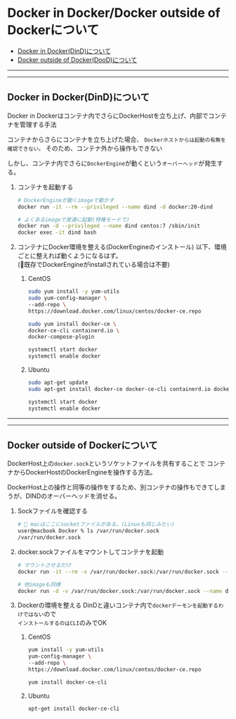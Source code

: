 # Docker in Docker/Docker outside of Dockerについて

- [Docker in Docker(DinD)について](#dind)
- [Docker outside of Docker(DooD)について](#dood)

---
---

## <a name=dind>Docker in Docker(DinD)について</a>

Docker in Dockerはコンテナ内でさらにDockerHostを立ち上げ、内部でコンテナを管理する手法

コンテナからさらにコンテナを立ち上げた場合、
`Dockerホストからは起動の有無を確認できない。`
そのため、コンテナ外から操作もできない

しかし、コンテナ内でさらに`DockerEngine`が動くという`オーバーヘッド`が発生する。

1. コンテナを起動する

    ```sh
    # DockerEngineが動くimageで動かす
    docker run -it --rm --privileged --name dind -d docker:20-dind

    # よくあるimageで普通に起動(特権モードで)
    docker run -d --privileged --name dind centos:7 /sbin/init    
    docker exec -it dind bash
    ```

2. コンテナにDocker環境を整える(DockerEngineのインストール)
    以下、環境ごとに整えれば動くようになるはず。  
    (🌟既存でDockerEngineがinstallされている場合は不要)

    1. CentOS

        ```sh
        sudo yum install -y yum-utils
        sudo yum-config-manager \
        --add-repo \
        https://download.docker.com/linux/centos/docker-ce.repo

        sudo yum install docker-ce \
        docker-ce-cli containerd.io \
        docker-compose-plugin

        systemctl start docker
        systemctl enable docker
        ```

    1. Ubuntu

        ```sh
        sudo apt-get update
        sudo apt-get install docker-ce docker-ce-cli containerd.io docker-compose-plugin

        systemctl start docker
        systemctl enable docker
        ```

---
---

## <a name=dood>Docker outside of Dockerについて</a>

DockerHost上の`docker.sock`というソケットファイルを共有することで
コンテナからDockerHostのDockerEngineを操作する方法。

DockerHost上の操作と同等の操作をするため、別コンテナの操作もできてしまうが、DINDのオーバーヘッドを消せる。

1. Sockファイルを確認する

    ```sh
    # 🌟 macはここにsocketファイルがある。(Linuxも同じみたい)
    user@macbook Docker % ls /var/run/docker.sock 
    /var/run/docker.sock
    ```

2. docker.sockファイルをマウントしてコンテナを起動

    ```sh
    # マウントさせるだけ
    docker run -it --rm -v /var/run/docker.sock:/var/run/docker.sock --name dood docker:20

    # 他imageも同様
    docker run -d -v /var/run/docker.sock:/var/run/docker.sock --name dood centos:7 /sbin/init
    ```

3. Dockerの環境を整える
    DinDと違いコンテナ内で`dockerデーモンを起動するわけではない`ので  
    `インストールするのはCLI`のみでOK

    1. CentOS

        ```sh
        yum install -y yum-utils
        yum-config-manager \
        --add-repo \
        https://download.docker.com/linux/centos/docker-ce.repo

        yum install docker-ce-cli
        ```

    2. Ubuntu

        ```sh
        apt-get install docker-ce-cli
        ```
